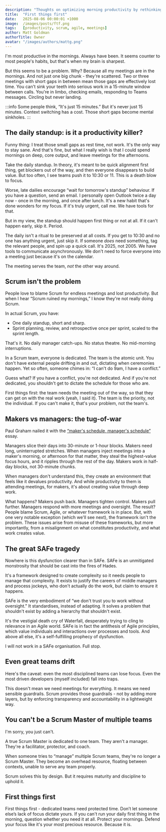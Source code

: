 ```yaml
---
description: "Thoughts on optimizing morning productivity by rethinking meeting schedules and the timing of daily standups to protect deep work time."
title:  "First things first"
date:   2025-08-06 00:00:01 +1000
image:  /images/posts/ftf.png
tags:   [productivity, scrum, agile, meetings]
author: Matt Goldman
authorTitle: Owner
avatar: "/images/authors/mattg.png"
---
```


I'm most productive in the mornings. Always have been. It seems counter to most people's habits, but that's when my brain is sharpest.

But this seems to be a problem. Why? Because all my meetings are in the mornings. And not just one big chunk - they're scattered. Two or three meetings with short gaps in between mean those gaps are effectively lost time. You can't sink your teeth into serious work in a 15-minute window between calls. You're in limbo, checking emails, responding to Teams messages. Circling but never landing.

:::info
Some people think, “It's just 15 minutes.” But it's never just 15 minutes. Context switching has a cost. Those short gaps become mental sinkholes.
:::

## The daily standup: is it a productivity killer?

Funny thing: I treat those small gaps as rest time, not work. It's the only way to stay sane. And that's fine, but what I really wish is that I could spend mornings on deep, core output, and leave meetings for the afternoons.

Take the daily standup. In theory, it's meant to be quick alignment first thing, get blockers out of the way, and then everyone disappears to build value. But too often, I see teams push it to 10:30 or 11. This is a death blow to focus.

Worse, late dailies encourage “wait for tomorrow's standup” behaviour. If you have a question, send an email. I personally open Outlook twice a day now - once in the morning, and once after lunch. It's a new habit that's done wonders for my focus. If it's truly urgent, call me. We have tools for that.

But in my view, the standup should happen first thing or not at all. If it can't happen early, skip it. Period.

The daily isn't a ritual to be preserved at all costs. If you get to 10:30 and no one has anything urgent, just skip it. If someone _does_ need something, tag the relevant people, and spin up a quick call. It's 2025, not 2005. We have tools to communicate asynchronously. We don't need to force everyone into a meeting just because it's on the calendar.

The meeting serves the team, _not_ the other way around.

## Scrum isn't the problem

People love to blame Scrum for endless meetings and lost productivity. But when I hear “Scrum ruined my mornings,” I know they're not really doing Scrum.

In actual Scrum, you have:

* One daily standup, short and sharp.
* Sprint planning, review, and retrospective once per sprint, scaled to the sprint length.

That's it. No daily manager catch-ups. No status theatre. No mid-morning interruptions.

In a Scrum team, everyone is dedicated. The team is the atomic unit. You don't have external people drifting in and out, dictating when ceremonies happen. Yet so often, someone chimes in: “I can't do 9am, I have a conflict.”

Guess what? If you have a conflict, you're not dedicated. And if you're not dedicated, you shouldn't get to dictate the schedule for those who are.

First things first: the team needs the meeting out of the way, so that they can get on with the real work (yeah, I said it). The team is the priority, not the individual. If you can't make it, that's your problem, not the team's.

## Makers vs managers: the tug-of-war

Paul Graham nailed it with the [“maker's schedule, manager's schedule”](https://www.paulgraham.com/makersschedule.html) essay.

Managers slice their days into 30-minute or 1-hour blocks. Makers need long, uninterrupted stretches. When managers inject meetings into a maker's morning, or afternoon for that matter, they steal the highest-value focus hours, and it ripples through the rest of the day. Makers work in half-day blocks, not 30-minute chunks.

When managers don't understand this, they create an environment that feels like it devalues productivity. And while productivity to them is attending meetings, for makers, it's about creating value through deep work.

What happens? Makers push back. Managers tighten control. Makers pull further. Managers respond with more meetings and oversight. The result? People blame Scrum, Agile, or whatever framework is in place. But, with one very notable exception (which we'll see next), the framework isn't the problem. These issues arise from misuse of these frameworks, but more importantly, from a misalignment on what constitutes productivity, and what work creates value.

## The great SAFe tragedy

Nowhere is this dysfunction clearer than in SAFe. SAFe is an unmitigated monstrosity that should be cast into the fires of Hades.

It's a framework designed to create complexity so it needs people to manage that complexity. It exists to justify the careers of middle managers and process jockeys, who don't actually do the work, but claim to ensure it happens.

SAFe is the very embodiment of “we don't trust you to work without oversight.” It standardises, instead of adapting. It solves a problem that shouldn't exist by adding a hierarchy that shouldn't exist.

It's the vestigial death cry of Waterfall, desperately trying to cling to relevance in an Agile world. SAFe is in fact the antithesis of Agile principles, which value individuals and interactions over processes and tools. And above all else, it's a self-fulfilling prophecy of dysfunction.

I will not work in a SAFe organisation. Full stop.

## Even great teams drift

Here's the caveat: even the most disciplined teams can lose focus. Even the most driven developers (myself included) fall into traps.

This doesn't mean we need meetings for everything. It means we need sensible guardrails. Scrum provides those guardrails - not by adding more layers, but by enforcing transparency and accountability in a lightweight way.

## You can't be a Scrum Master of multiple teams

I'm sorry, you just can't.

A true Scrum Master is dedicated to one team. They aren't a manager. They're a facilitator, protector, and coach.

When someone tries to “manage” multiple Scrum teams, they're no longer a Scrum Master. They become an overhead resource, floating between contexts, unable to serve any team properly.

Scrum solves this by design. But it requires maturity and discipline to uphold it.

## First things first

First things first - dedicated teams need protected time. Don’t let someone else’s lack of focus dictate yours. If you can't run your daily first thing in the morning, question whether you need it at all. Protect your mornings. Defend your focus like it's your most precious resource. Because it is.
